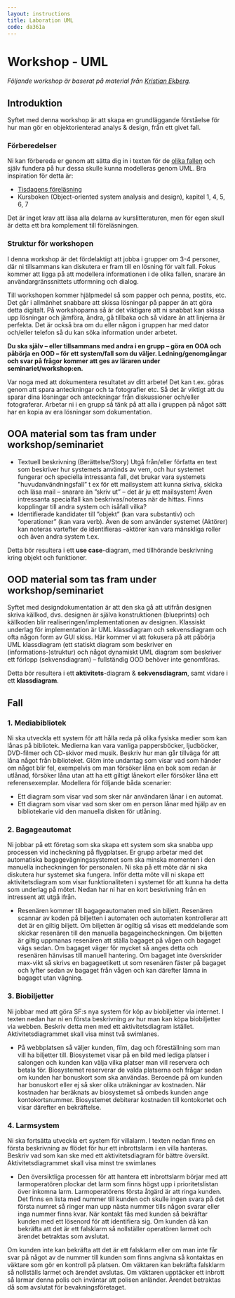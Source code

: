 ```yaml
---
layout: instructions
title: Laboration UML
code: da361a
---
```


# Workshop - UML

*Följande workshop är baserat på material från [Kristian Ekberg](http://www.nav.mah.se/person/id/CTKREK).*

## Introduktion

Syftet med denna workshop är att skapa en grundläggande förståelse för hur man gör en objektorienterad analys &amp; design, från ett givet fall.

### Förberedelser

Ni kan förbereda er genom att sätta dig in i texten för de [olika fallen](#fall) och själv fundera på hur dessa skulle kunna modelleras genom UML. Bra inspiration för detta är:

- [Tisdagens föreläsning](/courses/da361a/lectures/F01.html)
- Kursboken (Object-oriented system analysis and design), kapitel 1, 4, 5, 6, 7

Det är inget krav att läsa alla delarna av kurslitteraturen, men för egen skull är detta ett bra komplement till föreläsningen.

### Struktur för workshopen

I denna workshop är det fördelaktigt att jobba i grupper om 3-4 personer, där ni tillsammans kan diskutera er fram till en lösning för valt fall. Fokus kommer att ligga på att modellera informationen i de olika fallen, snarare än användargränssnittets utformning och dialog.

Till workshopen kommer hjälpmedel så som papper och penna, postits, etc. Det går i allmänhet snabbare att skissa lösningar på papper än att göra detta digitalt. På workshoparna så är det viktigare att ni snabbat kan skissa upp lösningar och jämföra, ändra, gå tillbaka och så vidare än att linjerna är perfekta. Det är också bra om du eller någon i gruppen har med dator och/eller telefon så du kan söka information under arbetet.

**Du ska själv – eller tillsammans med andra i en grupp – göra en OOA och påbörja en OOD – för ett system/fall som du väljer. Ledning/genomgångar och svar på frågor kommer att ges av läraren under seminariet/workshop:en.**

Var noga med att dokumentera resultatet av ditt arbete! Det kan t.ex. göras genom att spara anteckningar och ta fotografier etc. Så det är viktigt att du sparar dina lösningar och anteckningar från diskussioner och/eller fotograferar. Arbetar ni i en grupp så tänk på att alla i gruppen på något sätt har en kopia av era lösningar som dokumentation.

## OOA material som tas fram under workshop/seminariet

- Textuell beskrivning (Berättelse/Story) Utgå från/eller författa en text som beskriver hur systemets används av vem, och hur systemet fungerar och speciella intressanta fall, det brukar vara systemets ”huvudanvändningsfall” t ex för ett mailsystem att kunna skriva, skicka och läsa mail – snarare än ”skriv ut” – det är ju ett mailsystem! Även intressanta specialfall kan beskrivas/noteras när de hittas. Finns kopplingar till andra system och isåfall vilka?
- Identifierade kandidater till ”objekt” (kan vara substantiv) och ”operationer” (kan vara verb). Även de som använder systemet (Aktörer) kan noteras vartefter de identifieras –aktörer kan vara mänskliga roller och även andra system t.ex.

Detta bör resultera i ett **use case**-diagram, med tillhörande beskrivning kring objekt och funktioner.


## OOD material som tas fram under workshop/seminariet

Syftet med designdokumentation är att den ska gå att utifrån designen skriva källkod, dvs. designen är själva konstruktionen (blueprints) och källkoden blir realiseringen/implementationen av designen. Klassiskt underlag för implementation är UML klassdiagram och sekvensdiagram och ofta någon form av GUI skiss. Här kommer vi att fokusera på att påbörja UML klassdiagram (ett statiskt diagram som beskriver en (informations-)struktur) och något dynamiskt UML diagram som beskriver ett förlopp (sekvensdiagram) – fullständig OOD behöver inte genomföras.

Detta bör resultera i ett **aktivitets**-diagram &amp; **sekvensdiagram**, samt vidare i ett **klassdiagram**.

## Fall

### 1. Mediabibliotek

Ni ska utveckla ett system för att hålla reda på olika fysiska medier som kan lånas på bibliotek. Medierna kan vara vanliga pappersböcker, ljudböcker, DVD-filmer och CD-skivor med musik. Beskriv hur man går tillväga för att låna något från biblioteket. Glöm inte undantag som visar vad som händer om något blir fel, exempelvis om man försöker låna en bok som redan är utlånad, försöker låna utan att ha ett giltigt lånekort eller försöker låna ett referensexemplar. Modellera för följande båda scenarier:

- Ett diagram som visar vad som sker när användaren lånar i en automat.
- Ett diagram som visar vad som sker om en person lånar med hjälp av en bibliotekarie vid den manuella disken för utlåning.

### 2. Bagageautomat

Ni jobbar på ett företag som ska skapa ett system som ska snabba upp processen vid incheckning på flygplatser. Er grupp arbetar med det automatiska bagagevägningssystemet som ska minska momenten i den manuella incheckningen för personalen. Ni ska på ett möte där ni ska diskutera hur systemet ska fungera. Inför detta möte vill ni skapa ett aktivitetsdiagram som visar funktionaliteten i systemet för att kunna ha detta som underlag på mötet. Nedan har ni har en kort beskrivning från en intressent att utgå ifrån.

- Resenären kommer till bagageautomaten med sin biljett. Resenären scannar av koden på biljetten i automaten och automaten kontrollerar att det är en giltig biljett. Om biljetten är ogiltig så visas ett meddelande som skickar resenären till den manuella bagageincheckningen. Om biljetten är giltig uppmanas resenären att ställa bagaget på vågen och bagaget vägs sedan. Om bagaget väger för mycket så anges detta och resenären hänvisas till manuell hantering. Om bagaget inte överskrider max-vikt så skrivs en bagageetikett ut som resenären fäster på
bagaget och lyfter sedan av bagaget från vågen och kan därefter lämna in bagaget utan vägning.

### 3. Biobiljetter

Ni jobbar med att göra SF:s nya system för köp av biobiljetter via internet. I texten nedan har ni en första beskrivning av hur man kan köpa biobiljetter via webben. Beskriv detta men med ett aktivitetsdiagram istället. Aktivitetsdiagrammet skall visa minst två swimlanes.

- På webbplatsen så väljer kunden, film, dag och föreställning som man vill ha biljetter till. Biosystemet visar på en bild med lediga platser i salongen och kunden kan välja vilka platser man vill reservera och betala för. Biosystemet reserverar de valda platserna och frågar sedan om kunden har bonuskort som ska användas. Beroende på om kunden har bonuskort eller ej så sker olika uträkningar av kostnaden. När kostnaden har beräknats av biosystemet så ombeds kunden ange kontokortsnummer. Biosystemet debiterar kostnaden till kontokortet och visar därefter en bekräftelse.

### 4. Larmsystem

Ni ska fortsätta utveckla ert system för villalarm. I texten nedan finns en första beskrivning av flödet för hur ett inbrottslarm i en villa hanteras. Beskriv vad som kan ske med ett aktivitetsdiagram för bättre översikt. Aktivitetsdiagrammet skall visa minst tre swimlanes

- Den översiktliga processen för att hantera ett inbrottslarm börjar med att larmoperatören plockar det larm som finns högst upp i prioritetslistan över inkomna larm. Larmoperatörens första åtgärd är att ringa kunden. Det finns en lista med nummer till kunden och skulle ingen svara på det första numret så ringer man upp nästa nummer tills någon svarar eller inga nummer finns kvar. När kontakt fås med kunden så bekräftar kunden med ett lösenord för att identifiera sig. Om kunden då kan bekräfta att det är ett falsklarm så nollställer operatören larmet och ärendet betraktas som avslutat.

Om kunden inte kan bekräfta att det är ett falsklarm eller om man inte får svar på något av de nummer till kunden som finns angivna så kontaktas en väktare som gör en kontroll på platsen. Om väktaren kan bekräfta falsklarm så nollställs larmet och ärendet avslutas. Om väktaren upptäcker ett inbrott så larmar denna polis och inväntar att polisen anländer. Ärendet betraktas då som avslutat för bevakningsföretaget.
